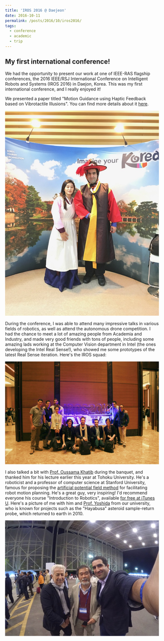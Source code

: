 ```yaml
---
title: 'IROS 2016 @ Daejeon'
date: 2016-10-11
permalink: /posts/2016/10/iros2016/
tags:
  - conference
  - academic
  - trip
---
```


My first international conference!
------

We had the opportunity to present our work at one of IEEE-RAS flagship conferences, the 2016 IEEE/RSJ International Conference on Intelligent Robots and Systems (IROS 2016) in Daejon, Korea. This was my first international conference, and I really enjoyed it!

We presented a paper titled "Motion Guidance using Haptic Feedback based on Vibrotactile Illusions". You can find more details about it [here](/talks/2016-iros).

![Korean Outfit](/images/blog/2016/koreanoutfit.jpg)

During the conference, I was able to attend many impressive talks in various fields of robotics, as well as attend the autonomous drone competition. I had the chance to meet a lot of amazing people from Academia and Industry, and made very good friends with tons of people, including some amazing lads working at the Computer Vision department in Intel (the ones developing the Intel Real Sense!), who showed me some prototypes of the latest Real Sense iteration. Here's the IROS squad:  

![IROS Squad!](/images/blog/2016/irossquad.jpg)

I also talked a bit with [Prof. Oussama Khatib](https://en.wikipedia.org/wiki/Oussama_Khatib) during the banquet, and thanked him for his lecture earlier this year at Tohoku University. He's a roboticist and a professor of computer science at Stanford University, famous for proposing the [artificial potential field method](https://cs.stanford.edu/groups/manips/publications/pdfs/Khatib_1986_IJRR.pdf) for facilitating robot motion planning. He's a great guy, very inspiring! I'd recommend everyone his course "Introduction to Robotics", available [for free at iTunes U](https://itunes.apple.com/us/itunes-u/introduction-to-robotics/id384233063?mt=10). Here's a picture of me with him and [Prof. Yoshida](http://www.astro.mech.tohoku.ac.jp/e/) from our university, who is known for projects such as the "Hayabusa" asteroid sample-return probe, which returned to earth in 2010.

![IROS Squad!](/images/blog/2016/yoshidakhatib.jpg)  


